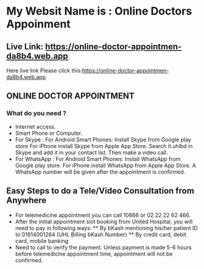 # My Websit Name is : Online Doctors Appoinment

## Live Link: <https://online-doctor-appointmen-da8b4.web.app>

Here live link Please click this:<https://online-doctor-appointmen-da8b4.web.app>

## ONLINE DOCTOR APPOINTMENT

### What do you need ?

- Internet access.
- Smart Phone or Computer.
- For Skype : For Android Smart Phones: Install Skype from Google play store For iPhone install Skype from Apple App Store. Search it.uhlbd in Skype and add it in your contact list. Then make a video call.
- For WhatsApp : For Android Smart Phones: Install WhatsApp from Google play store. For iPhone install WhatsApp from Apple App Store. A WhatsApp number will be given after the appointment is confirmed.

## Easy Steps to do a Tele/Video Consultation from Anywhere

- For telemedicine appointment you can call 10666 or 02 22 22 62 466.
- After the initial appointment slot booking from United Hospital, you will need to pay in following ways:
  ** By bKash mentioning his/her patient ID to 01914001264 (UHL Billing bKash Number)
  ** By credit card, debit card, mobile banking
- Need to call to verify the payment. Unless payment is made 5-6 hours before telemedicine appointment time, appointment will not be confirmed.
